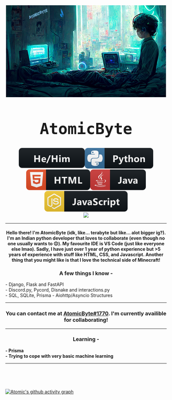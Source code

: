 <div align="center">
  <img src="https://github.com/Atom1cByte/Atom1cByte/blob/main/assets/Banner.jpg">
  <h1 style="font-family: monospace; font-weight: bold; font-size: 5vw">AtomicByte</h1>
  <img src="https://raw.githubusercontent.com/MikeCodesDotNET/ColoredBadges/master/svg/pronouns/hehim.svg"><img src='https://raw.githubusercontent.com/MikeCodesDotNET/ColoredBadges/master/svg/dev/languages/python.svg'><img src='https://raw.githubusercontent.com/MikeCodesDotNET/ColoredBadges/master/svg/dev/languages/html.svg'><img src='https://raw.githubusercontent.com/MikeCodesDotNET/ColoredBadges/master/svg/dev/languages/java.svg'><img src='https://raw.githubusercontent.com/MikeCodesDotNET/ColoredBadges/master/svg/dev/languages/js.svg'>
	<br/>
	<a href="https://atomicblog.tk"><img src="https://img.shields.io/badge/Blog-2962FF?style=for-the-badge&logo=hashnode&logoColor=white"/></a>
  <hr/>
  <h4>Hello there! I'm AtomicByte (idk, like... terabyte but like... alot bigger ig?). I'm an Indian python developer that loves to collaborate (even though no one usually wants to 😔). My favourite IDE is VS Code (just like everyone else lmao). Sadly, I have just over 1 year of python experience but >5 years of experience with stuff like HTML, CSS, and Javascript. Another thing that you might like is that I love the technical side of Minecraft!</h4>
	<h3>A few things I know - </h3>
	</div>
	- Django, Flask and FastAPI <br/>
	- Discord.py, Pycord, Disnake and interactions.py <br/>
	- SQL, SQLite, Prisma
	- Aiohttp/Asyncio Structures

<hr/>
<div align="center">
	<h3>You can contact me at <a href='https://discord.com/users/704912145443323934'>AtomicByte#1770</a>. I'm currently availible for collaborating!</h3>
	<hr/>
	<h3>Learning - </h3>
</div>
<b>
	- Prisma <br/>
	- Trying to cope with very basic machine learning
</b>
<hr/>
<br/>
<br/>
<br/>

[![Atomic's github activity graph](https://activity-graph.herokuapp.com/graph?username=Atom1cByte&bg_color=2d2d2d&color=e54949&line=00fff6&point=edffe5&area=true&hide_border=true)](https://github.com/ashutosh00710/github-readme-activity-graph)
